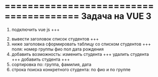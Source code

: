 =======================================
Задача на VUE 3
=======================================

1. подключить vue js +++
<!-- подключить vuetify -->

2. вывести заголовок список студентов +++
3. ниже заголовка сформировать таблицу со списком студентов +++
поля:
номер группы
фио
пол
дата рождения
4. добавить возможность:
изменить студента +++
удалить студента +++
добавить студента +++
5. сортировка по: группа, фамилия, дата
6. строка поиска конкретного студента: по фио и по группе